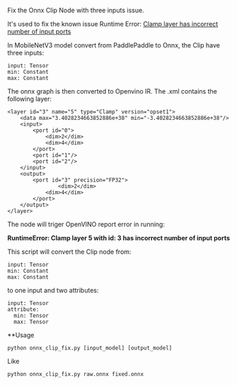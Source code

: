 Fix the Onnx Clip Node with three inputs issue.

It's used to fix the known issue Runtime Error: [Clamp layer has incorrect number of input ports](https://github.com/openvinotoolkit/openvino/issues/444)

In MobileNetV3 model convert from PaddlePaddle to Onnx, the Clip have three inputs:
```
input: Tensor
min: Constant
max: Constant
```

The onnx graph is then converted to Openvino IR. The .xml contains the following layer:

```
<layer id="3" name="5" type="Clamp" version="opset1">
	<data max="3.4028234663852886e+38" min="-3.4028234663852886e+38"/>
	<input>
		<port id="0">
			<dim>2</dim>
			<dim>4</dim>
		</port>
		<port id="1"/>
		<port id="2"/>
	</input>
	<output>
		<port id="3" precision="FP32">
		        <dim>2</dim>
			<dim>4</dim>
		</port>
	</output>
</layer>
```

The node will triger OpenVINO report error in running:

**RuntimeError: Clamp layer 5 with id: 3 has incorrect number of input ports**

This script will convert the Clip node from:
```
input: Tensor
min: Constant
max: Constant
```

to one input and two attributes:
```
input: Tensor
attribute:
  min: Tensor
  max: Tensor
```

**Usage
```
python onnx_clip_fix.py [input_model] [output_model]
```

Like
```
python onnx_clip_fix.py raw.onnx fixed.onnx
```
